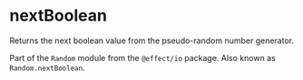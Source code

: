 # nextBoolean

Returns the next boolean value from the pseudo-random number generator.

Part of the `Random` module from the `@effect/io` package. Also known as `Random.nextBoolean`.
